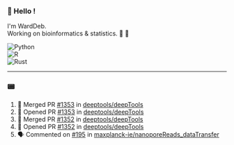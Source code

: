 ### :robot: Hello !

I'm WardDeb.  
Working on bioinformatics & statistics. 🧬 🧪  

![Python](https://img.shields.io/badge/python-3670A0?style=for-the-badge&logo=python&logoColor=ffdd54)  
![R](https://img.shields.io/badge/r-%23276DC3.svg?style=for-the-badge&logo=r&logoColor=white)  
![Rust](https://img.shields.io/badge/rust-%23000000.svg?style=for-the-badge&logo=rust&logoColor=white)  

---

### :pager:

<!--START_SECTION:activity-->
1. 🎉 Merged PR [#1353](https://github.com/deeptools/deepTools/pull/1353) in [deeptools/deepTools](https://github.com/deeptools/deepTools)
2. 💪 Opened PR [#1353](https://github.com/deeptools/deepTools/pull/1353) in [deeptools/deepTools](https://github.com/deeptools/deepTools)
3. 🎉 Merged PR [#1352](https://github.com/deeptools/deepTools/pull/1352) in [deeptools/deepTools](https://github.com/deeptools/deepTools)
4. 💪 Opened PR [#1352](https://github.com/deeptools/deepTools/pull/1352) in [deeptools/deepTools](https://github.com/deeptools/deepTools)
5. 🗣 Commented on [#195](https://github.com/maxplanck-ie/nanoporeReads_dataTransfer/issues/195#issuecomment-2598367993) in [maxplanck-ie/nanoporeReads_dataTransfer](https://github.com/maxplanck-ie/nanoporeReads_dataTransfer)
<!--END_SECTION:activity-->

